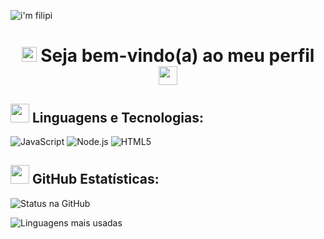 
![i'm filipi](https://github.com/imfilipi/imfilipi/blob/main/i'mfilipi-banner.png?raw=true)
<h1 align="center"> <img src ="https://cdn.discordapp.com/emojis/832373526844407869.gif?v=1" width="24" height="24">
Seja bem-vindo(a) ao meu perfil
<img src ="https://cdn.discordapp.com/emojis/832373526844407869.gif?v=1" width="30" height="30"> </h1>

<h2><img src= "https://cdn.discordapp.com/emojis/833140181795995650.gif?v=1" width="30" height="30"> Linguagens e Tecnologias:</h2>

![JavaScript](https://img.shields.io/badge/-JavaScript-fff?style=for-the-badge&logo=javascript&logoColor=9800ff)
![Node.js](https://img.shields.io/badge/-Node.js-fff?style=for-the-badge&logo=node.js&logoColor=9800ff)
![HTML5](https://img.shields.io/badge/-HTML5-fff?style=for-the-badge&logo=HTML5&logoColor=9800ff)

<h2> <img src="https://cdn.discordapp.com/emojis/832371660782829580.png?v=1" width="30" heigth="30"> GitHub Estatísticas: </h2>

![Status na GitHub](https://github-readme-stats.vercel.app/api?username=imfilipi&show_icons=true&icon_color=9800ff&theme=light&title_color=9800ff&hide_title=true)

![Linguagens mais usadas](https://github-readme-stats.vercel.app/api/wakatime?username=imfilipi&&theme=light&hide_title=true)
